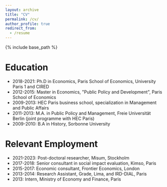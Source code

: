 ```yaml
---
layout: archive
title: "CV"
permalink: /cv/
author_profile: true
redirect_from:
  - /resume
---
```


{% include base_path %}

Education
======
* 2018-2021: Ph.D in Economics, Paris School of Economics, University Paris 1 and CIRED
* 2012-2015: Master in Economics, "Public Policy and Development", Paris School of Economics
* 2009-2013: HEC Paris business school, specialization in Management and Public Affairs 
* 2011-2013: M.A. in Public Policy and Management, Freie Universität Berlin (joint programme with HEC Paris)
* 2009-2010: B.A in History, Sorbonne University

Relevant Employment
======
* 2021-2023: Post-doctoral researcher, Misum, Stockholm
* 2017-2018: Senior consultant in social impact evaluation, Kimso, Paris
* 2015-2017: Economic consultant, Frontier Economics, London
* 2013-2014: Research Assistant, Grade, Lima, and IRD-DIAL, Paris
* 2013: Intern, Ministry of Economy and Finance, Paris


 
  

